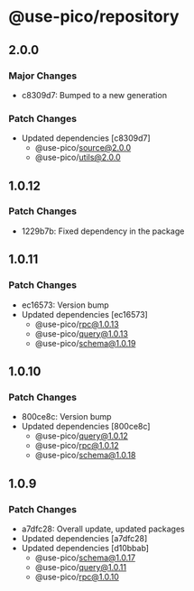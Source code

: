 # @use-pico/repository

## 2.0.0

### Major Changes

- c8309d7: Bumped to a new generation

### Patch Changes

- Updated dependencies [c8309d7]
  - @use-pico/source@2.0.0
  - @use-pico/utils@2.0.0

## 1.0.12

### Patch Changes

- 1229b7b: Fixed dependency in the package

## 1.0.11

### Patch Changes

- ec16573: Version bump
- Updated dependencies [ec16573]
  - @use-pico/rpc@1.0.13
  - @use-pico/query@1.0.13
  - @use-pico/schema@1.0.19

## 1.0.10

### Patch Changes

- 800ce8c: Version bump
- Updated dependencies [800ce8c]
  - @use-pico/query@1.0.12
  - @use-pico/rpc@1.0.12
  - @use-pico/schema@1.0.18

## 1.0.9

### Patch Changes

- a7dfc28: Overall update, updated packages
- Updated dependencies [a7dfc28]
- Updated dependencies [d10bbab]
  - @use-pico/schema@1.0.17
  - @use-pico/query@1.0.11
  - @use-pico/rpc@1.0.10
